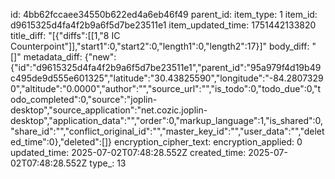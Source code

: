 id: 4bb62fccaee34550b622ed4a6eb46f49
parent_id: 
item_type: 1
item_id: d9615325d4fa4f2b9a6f5d7be23511e1
item_updated_time: 1751442133820
title_diff: "[{\"diffs\":[[1,\"8 IC Counterpoint\"]],\"start1\":0,\"start2\":0,\"length1\":0,\"length2\":17}]"
body_diff: "[]"
metadata_diff: {"new":{"id":"d9615325d4fa4f2b9a6f5d7be23511e1","parent_id":"95a979f4d19b49c495de9d555e601325","latitude":"30.43825590","longitude":"-84.28073290","altitude":"0.0000","author":"","source_url":"","is_todo":0,"todo_due":0,"todo_completed":0,"source":"joplin-desktop","source_application":"net.cozic.joplin-desktop","application_data":"","order":0,"markup_language":1,"is_shared":0,"share_id":"","conflict_original_id":"","master_key_id":"","user_data":"","deleted_time":0},"deleted":[]}
encryption_cipher_text: 
encryption_applied: 0
updated_time: 2025-07-02T07:48:28.552Z
created_time: 2025-07-02T07:48:28.552Z
type_: 13
